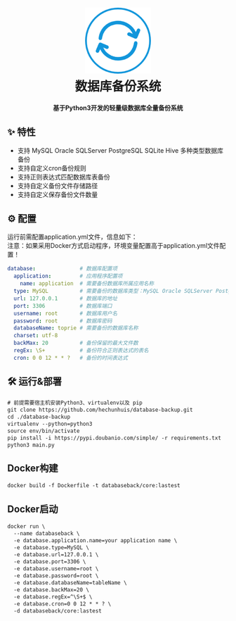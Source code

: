 <h1 align="center">
  <br>
  <a href="https://github.com/hechunhuis/" alt="logo" ><img src="https://github.com/hechunhuis/database-backup/blob/main/static/images/icon.png" width="150"/></a>
  <br>
  数据库备份系统
  <br>
</h1>

<h4 align="center">基于Python3开发的轻量级数据库全量备份系统</h4>

## ✨ 特性
- 支持 MySQL Oracle SQLServer PostgreSQL SQLite Hive 多种类型数据库备份
- 支持自定义cron备份规则
- 支持正则表达式匹配数据库表备份
- 支持自定义备份文件存储路径
- 支持自定义保存备份文件数量
## ⚙️ 配置
运行前需配置application.yml文件，信息如下：<br />
注意：如果采用Docker方式启动程序，环境变量配置高于application.yml文件配置！
```yaml
database:              # 数据库配置项
  application:         # 应用程序配置项
    name: application  # 需要备份数据库所属应用名称
  type: MySQL          # 需要备份的数据库类型：MySQL Oracle SQLServer PostgreSQL SQLite Hive
  url: 127.0.0.1       # 数据库的地址
  port: 3306           # 数据库端口
  username: root       # 数据库用户名
  password: root       # 数据库密码
  databaseName: toprie # 需要备份的数据库名称
  charset: utf-8
  backMax: 20          # 备份保留的最大文件数
  regEx: \S+           # 备份符合正则表达式的表名
  cron: 0 0 12 * * ?   # 备份的时间表达式
```
## 🛠️ 运行&部署
```shell
# 前提需要宿主机安装Python3、virtualenv以及 pip
git clone https://github.com/hechunhuis/database-backup.git
cd ./database-backup
virtualenv --python=python3
source env/bin/activate
pip install -i https://pypi.doubanio.com/simple/ -r requirements.txt
python3 main.py
```

## Docker构建
```shell
docker build -f Dockerfile -t databaseback/core:lastest
```
## Docker启动
```shell
docker run \
  --name databaseback \
  -e database.application.name=your application name \
  -e database.type=MySQL \
  -e database.url=127.0.0.1 \
  -e database.port=3306 \
  -e database.username=root \
  -e database.password=root \
  -e database.databaseName=tableName \
  -e database.backMax=20 \
  -e database.regEx=^\S+$ \
  -e database.cron=0 0 12 * * ? \
  -d databaseback/core:lastest
```

